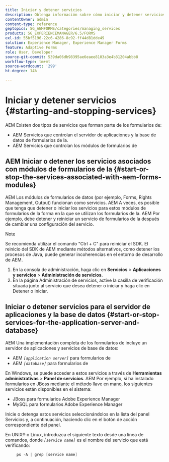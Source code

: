 ```yaml
---
title: Iniciar y detener servicios
description: Obtenga información sobre cómo iniciar y detener servicios asociados a módulos de AEM Forms y al servidor de aplicaciones y la base de datos.
contentOwner: admin
content-type: reference
geptopics: SG_AEMFORMS/categories/managing_services
products: SG_EXPERIENCEMANAGER/6.5/FORMS
exl-id: 55bf5196-22c6-4286-8c92-ff44d81dde49
solution: Experience Manager, Experience Manager Forms
feature: Adaptive Forms
role: User, Developer
source-git-commit: 539da06db98395ae6eaee8103a3e4b31204abbb8
workflow-type: tm+mt
source-wordcount: '299'
ht-degree: 14%

---
```


# Iniciar y detener servicios {#starting-and-stopping-services}

AEM Existen dos tipos de servicios que forman parte de los formularios de:

* AEM Servicios que controlan el servidor de aplicaciones y la base de datos de formularios de la.
* AEM Servicios que controlan los módulos de formularios de

## AEM Iniciar o detener los servicios asociados con módulos de formularios de la {#start-or-stop-the-services-associated-with-aem-forms-modules}

AEM Los módulos de formularios de datos (por ejemplo, Forms, Rights Management, Output) funcionan como servicios. AEM A veces, es posible que tenga que detener o iniciar los servicios para estos módulos de formularios de la forma en la que se utilizan los formularios de la. AEM Por ejemplo, debe detener y reiniciar un servicio de formularios de la después de cambiar una configuración del servicio.

>[!NOTE]
>
> Se recomienda utilizar el comando &quot;Ctrl + C&quot; para reiniciar el SDK. El reinicio del SDK de AEM mediante métodos alternativos, como detener los procesos de Java, puede generar incoherencias en el entorno de desarrollo de AEM.

1. En la consola de administración, haga clic en **Servicios** > **Aplicaciones y servicios** > **Administración de servicios**.
1. En la página Administración de servicios, active la casilla de verificación situada junto al servicio que desea detener o iniciar y haga clic en Detener o Iniciar.

## Iniciar o detener servicios para el servidor de aplicaciones y la base de datos {#start-or-stop-services-for-the-application-server-and-database}

AEM Una implementación completa de los formularios de incluye un servidor de aplicaciones y servicios de base de datos:

* AEM *`[application server]`* para formularios de
* AEM *`[database]`* para formularios de

En Windows, se puede acceder a estos servicios a través de **Herramientas administrativas** > **Panel de servicios**. AEM Por ejemplo, si ha instalado formularios en JBoss mediante el método llave en mano, los siguientes servicios están disponibles en el sistema:

* JBoss para formularios Adobe Experience Manager
* MySQL para formularios Adobe Experience Manager

Inicie o detenga estos servicios seleccionándolos en la lista del panel Servicios y, a continuación, haciendo clic en el botón de acción correspondiente del panel.

En UNIX® o Linux, introduzca el siguiente texto desde una línea de comandos, donde *`[service name]`* es el nombre del servicio que está verificando:

```java
     ps -A | grep [service name]
```
